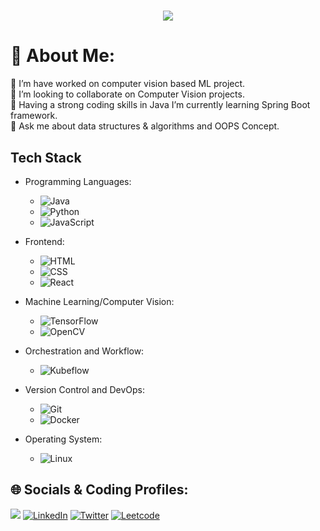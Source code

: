 <h1 align="center"> 
    <img src="https://readme-typing-svg.herokuapp.com?size=35&duration=5500&color=ffffff&vCenter=true&center=true&width=460&lines=Hi👋;I'm+Piyoush+Jaiswal;Software+Engineer;AI/ML+Devloper">
</h1>

# 💫 About Me:
🔭 I’m have worked on computer vision based ML project.<br>👯 I’m looking to collaborate on Computer Vision projects.<br>🌱 Having a strong coding skills in Java I’m currently learning Spring Boot framework.<br>💬 Ask me about data structures & algorithms and OOPS Concept.<br>

## Tech Stack

- Programming Languages:
  - ![Java](https://img.shields.io/badge/Java-007396?style=for-the-badge&logo=java&logoColor=white)
  - ![Python](https://img.shields.io/badge/Python-3776AB?style=for-the-badge&logo=python&logoColor=white)
  - ![JavaScript](https://img.shields.io/badge/JavaScript-F7DF1E?style=for-the-badge&logo=javascript&logoColor=black)
    
- Frontend: 
  - ![HTML](https://img.shields.io/badge/HTML5-E34F26?style=for-the-badge&logo=html5&logoColor=white)
  - ![CSS](https://img.shields.io/badge/CSS3-1572B6?style=for-the-badge&logo=css3&logoColor=white)
  - ![React](https://img.shields.io/badge/React-61DAFB?style=for-the-badge&logo=react&logoColor=black)

- Machine Learning/Computer Vision:
  - ![TensorFlow](https://img.shields.io/badge/TensorFlow-FF6F00?style=for-the-badge&logo=tensorflow&logoColor=white)
  - ![OpenCV](https://img.shields.io/badge/OpenCV-5C3EE8?style=for-the-badge&logo=opencv&logoColor=white)

- Orchestration and Workflow:
  - ![Kubeflow](https://img.shields.io/badge/Kubeflow-00B0D8?style=for-the-badge&logo=kubeflow&logoColor=white)

- Version Control and DevOps:
  - ![Git](https://img.shields.io/badge/Git-F05032?style=for-the-badge&logo=git&logoColor=white)
  - ![Docker](https://img.shields.io/badge/Docker-2496ED?style=for-the-badge&logo=docker&logoColor=white)

- Operating System:
  - ![Linux](https://img.shields.io/badge/Linux-FCC624?style=for-the-badge&logo=linux&logoColor=black)


## 🌐 Socials & Coding Profiles:
<a href="mailto:piyoush.jaiswal06@gmail.com "><img src="https://img.shields.io/badge/Gmail-%23430098.svg?logo=Gmail&logoColor=white"></a>
[![LinkedIn](https://img.shields.io/badge/LinkedIn-%230077B5.svg?logo=linkedin&logoColor=white)](https://www.linkedin.com/in/piyoush-jaiswal-9b0186242/)
[![Twitter](https://img.shields.io/badge/Twitter-%230077B5.svg?logo=Twitter&logoColor=white)](https://twitter.com/p4n33r_t1kk4)
[![Leetcode](https://img.shields.io/badge/Leetcode-%2320232a.svg?logo=Leetcode&logoColor=white)](https://leetcode.com/p4n33r_t1kk4/)
